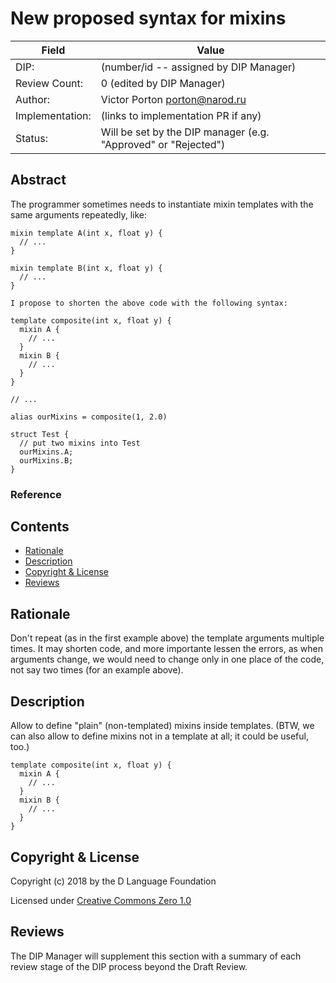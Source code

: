 # New proposed syntax for mixins

| Field           | Value                                                           |
|-----------------|-----------------------------------------------------------------|
| DIP:            | (number/id -- assigned by DIP Manager)                          |
| Review Count:   | 0 (edited by DIP Manager)                                       |
| Author:         | Victor Porton <porton@narod.ru>                                              |
| Implementation: | (links to implementation PR if any)                             |
| Status:         | Will be set by the DIP manager (e.g. "Approved" or "Rejected")  |

## Abstract

The programmer sometimes needs to instantiate mixin templates with the same arguments repeatedly, like:

```
mixin template A(int x, float y) {
  // ...
}

mixin template B(int x, float y) {
  // ...
}

I propose to shorten the above code with the following syntax:

template composite(int x, float y) {
  mixin A {
    // ...
  }
  mixin B {
    // ...
  }
}

// ...

alias ourMixins = composite(1, 2.0)

struct Test {
  // put two mixins into Test
  ourMixins.A;
  ourMixins.B;
}
```

### Reference

## Contents
* [Rationale](#rationale)
* [Description](#description)
* [Copyright & License](#copyright--license)
* [Reviews](#reviews)

## Rationale

Don't repeat (as in the first example above) the template arguments multiple times.
It may shorten code, and more importante lessen the errors, as when arguments change,
we would need to change only in one place of the code, not say two times (for an
example above).

## Description

Allow to define "plain" (non-templated) mixins inside templates. (BTW, we can also allow to define mixins not in a template at all;
it could be useful, too.)

```
template composite(int x, float y) {
  mixin A {
    // ...
  }
  mixin B {
    // ...
  }
}
```

## Copyright & License

Copyright (c) 2018 by the D Language Foundation

Licensed under [Creative Commons Zero 1.0](https://creativecommons.org/publicdomain/zero/1.0/legalcode.txt)

## Reviews

The DIP Manager will supplement this section with a summary of each review stage
of the DIP process beyond the Draft Review.
